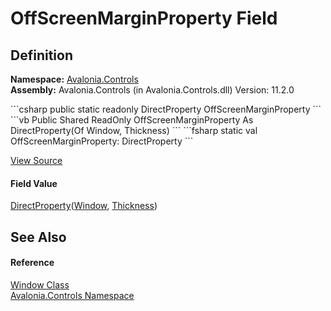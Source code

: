# OffScreenMarginProperty Field




## Definition
**Namespace:** <a href="N_Avalonia_Controls">Avalonia.Controls</a>  
**Assembly:** Avalonia.Controls (in Avalonia.Controls.dll) Version: 11.2.0

<Tabs groupId="api-code-preview">
<TabItem value="csharp" label="C#">
```csharp
public static readonly DirectProperty<Window, Thickness> OffScreenMarginProperty
```
</TabItem>
<TabItem value="vb" label="VB">
```vb
Public Shared ReadOnly OffScreenMarginProperty As DirectProperty(Of Window, Thickness)
```
</TabItem>
<TabItem value="fsharp" label="F#">
```fsharp
static val OffScreenMarginProperty: DirectProperty<Window, Thickness>
```
</TabItem>
</Tabs>



<a href="https://github.com/AvaloniaUI/Avalonia/tree/master/src/Avalonia.Controls/Window.cs" title="View the source code">View Source</a>



#### Field Value
<a href="T_Avalonia_DirectProperty_2">DirectProperty</a>(<a href="T_Avalonia_Controls_Window">Window</a>, <a href="T_Avalonia_Thickness">Thickness</a>)

## See Also


#### Reference
<a href="T_Avalonia_Controls_Window">Window Class</a>  
<a href="N_Avalonia_Controls">Avalonia.Controls Namespace</a>  

